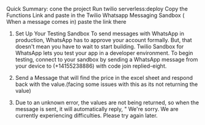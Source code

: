 Quick Summary:
cone the project
Run twilio serverless:deploy 
Copy the Functions Link and paste in the Twilio Whatsapp Messaging Sandbox ( When a message comes in) paste the link there

1. Set Up Your Testing Sandbox
To send messages with WhatsApp in production, WhatsApp has to approve your account formally. But, that doesn't mean you have to wait to start building. Twilio Sandbox for WhatsApp lets you test your app in a developer environment.
To begin testing, connect to your sandbox by sending a WhatsApp message from your device to (+14155238886) with code join replied-eight. 

2. Send a Message that will find the price in the excel sheet and respond back with the value.(facing some issues with this as its not returning the value)

3. Due to an unknown error, the values are not being returned, so when the message is sent, it will automatically reply, " We're sorry. We are currently experiencing difficulties. Please try again later. 
